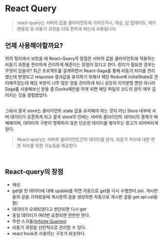 # React Query
>react-query는 서버의 값을 클라이언트에 가져오거나, 캐싱, 값 업데이트, 에러핸들링 등 비동기 과정을 더욱 편하게 하는데 사용됩니다.

## 언제 사용해야할까요?
위의 정리에서 보았을 때 React-Query의 장점은 서버의 값을 클라이언트에 적용하는 비동기 과정을 편리하게 관리하게 해준다는 장점이 있다고 한다.
정리가 필요한 경우는 무엇이 있을까?
최근 프로젝트를 설계하면서 React-Saga를 통해 비동기 처리를 관리했는데 변경되고 response 결과값을 유지하기 위해서 해당 Redux에 initialState로 관리해주었는데
해당 부분이 너무 많은 양을 관리하게 되니 상당히 지저분할 뿐만 아니라 Saga를 사용해보신 분들 중 Ducks패턴을 하게 되면 해당 파일의 코드의 양이 매우 길어지는 것을
경험했었다. 

</br>
그래서 결국 store는 클라이언트 state 값을 유지해야 하는 것이 아닌 Store 내부에 서버 데이터가 공존하게 되고 결국 store의 안에는 
서버와 클라이언트 데이터의 경계가 애매해지며, 데이터의 구분이 명확하지 않은 단순한 데이터를 쌓아두는 창고가 되어버리게 된다.

</br>


>React-query는 서버와 클라이언트간의 데이터를 분리, 비동기 처리에 대한 편한 처리를 위한 기능등을 제공한다.

</br>

## React-query의 장점
* 캐싱
* get을 한 데이터에 대해 update를 하면 자동으로 get을 다시 수행한다.(ex. 게시판들의 글을 가져왔을때 게시판의 글을 생성하면 자동으로 게시판 글을 get api cal을 함)
* 데이터가 오래되었다고 판단되면 다시 get
* 동일 데이터가 여러번 요청되면 한번만 한다.
* 무한 스크롤([Infinite Queries](https://tanstack.com/query/v4/docs/guides/infinite-queries?from=reactQueryV3&original=https://react-query-v3.tanstack.com/guides/infinite-queries))
* 비동기 과정을 선언적으로 관리할 수 있다.
* react hook과 사용하는 구조가 비슷하다.



